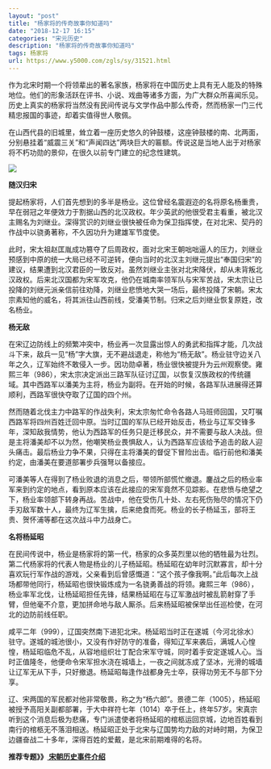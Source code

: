 ```yaml
---
layout: "post"
title: "杨家将的传奇故事你知道吗"
date: "2018-12-17 16:15"
categories: "宋元历史"
description: "杨家将的传奇故事你知道吗"
tags: 杨家将
url: https://www.y5000.com/zgls/sy/31521.html
---
```






作为北宋时期一个将领辈出的著名家族，杨家将在中国历史上具有无人能及的特殊地位。他们的形象活跃在评书、小说、戏曲等诸多方面，为广大群众所喜闻乐见。历史上真实的杨家将当然没有民间传说与文学作品中那么传奇，然而杨家一门三代精忠报国的事迹，却着实值得世人敬佩。

在山西代县的旧城里，耸立着一座历史悠久的钟鼓楼，这座钟鼓楼的南、北两面，分别悬挂着“威震三关”和“声闻四达”两块巨大的匾额。传说这是当地人出于对杨家将不朽功勋的景仰，在很久以前专门建立的纪念性建筑。

![](https://img.y5000.com/uploads/allimg/180719/8-1PG910323EX.jpg)

**随汉归宋**

提起杨家将，人们首先想到的多半是杨业。这位曾经名震遐迩的名将原名杨重贵，早在弱冠之年便效力于割据山西的北汉政权。年少英武的他很受君主看重，被北汉主赐名为刘继业。深得赏识的刘继业很快被任命为保卫指挥使，在对北宋、契丹的作战中以骁勇著称，不久因功升为建雄军节度使。

此时，宋太祖赵匡胤成功篡夺了后周政权，面对北宋王朝咄咄逼人的压力，刘继业预感到中原的统一大局已经不可逆转，便向当时的北汉主刘继元提出“奉国归宋”的建议，结果遭到北汉君臣的一致反对。虽然刘继业主张对北宋降伏，却从未背叛北汉政权。后来北汉国都为宋军攻克，他仍在城南率领军队与宋军苦战，宋太宗让已投降的刘继元派亲信前往劝降，刘继业悲愤地大哭一场后，最终投降了宋朝。宋太宗素知他的威名，将其派往山西前线，受潘美节制。归宋之后刘继业恢复原姓，改名杨业。

**杨无敌**

在宋辽边防线上的频繁冲突中，杨业再一次显露出惊人的勇武和指挥才能，几次战斗下来，敌兵一见“杨”字大旗，无不避战退走，称他为“杨无敌”。杨业驻守边关八年之久，辽军始终不敢侵入一步。因功勋卓著，杨业很快被提升为云州观察使。雍熙三年（986），宋太宗决定派出三路军队征讨辽国，以恢复汉族政权的传统疆域。其中西路军以潘美为主将，杨业为副将。在开始的时候，各路军队进展得还算顺利，西路军很快夺取了辽国的四个州。

然而随着北伐主力中路军的作战失利，宋太宗匆忙命令各路人马班师回国，又叮嘱西路军将四州百姓迁回中原。当时辽国的军队已经开始反击，杨业与辽军交锋多年，深知敌我情势，他认为西路军的任务只是迁移民众，并不需要与敌人决战。但是主将潘美却不以为然，他嘲笑杨业畏惧敌人，认为西路军应该给予追击的敌人迎头痛击。最后杨业力争不果，只得在主将潘美的督促下冒险出击。临行前他和潘美约定，由潘美在要道部署步兵强弩以备接应。

可潘美等人在得到了杨业败退的消息之后，带领所部慌忙撤退。鏖战之后的杨业率军来到约定的地点，看到原本应该在此接应的宋军竟然不见踪影。在悲愤与绝望之下，杨业率领部下转身再战。苦战中，他在受伤几十处、左右死伤殆尽的情况下仍手刃敌军数十人，最终为辽军生擒，后来绝食而死。杨业的长子杨延玉，部将王贵、贺怀浦等都在这次战斗中力战身亡。

**名将杨延昭**

在民间传说中，杨业是杨家将的第一代，杨家的众多英烈里以他的牺牲最为壮烈。第二代杨家将的代表人物是杨业的儿子杨延昭。杨延昭在幼年时沉默寡言，却十分喜欢玩行军作战的游戏，父亲看到后曾感慨道：“这个孩子像我啊。”此后每次上战场都带他同行，杨延昭也很快锻炼成为一名骁勇善战的将领。雍熙三年（986），杨业率军北伐，让杨延昭担任先锋，结果杨延昭在与辽军激战时被乱箭射穿了手臂，但他毫不介意，更加拼命地与敌人厮杀。后来杨延昭被保举出任巡检使，在河北的边防前线任职。

咸平二年（999），辽国突然南下进犯北宋。杨延昭当时正在遂城（今河北徐水）驻守。遂城的城池很小，又没有作好防守的准备，得知辽军来袭后，满城人心惶惶，杨延昭临危不乱，从容地组织壮丁配合宋军守城，同时着手安定遂城人心。当时正值隆冬，他便命令宋军担水浇在城墙上，一夜之间就冻成了坚冰，光滑的城墙让辽军无从下手，只好撤退。杨延昭每逢作战都身先士卒，获得功劳无不与部下分享。

辽、宋两国的军民都对他非常敬畏，称之为“杨六郎”。景德二年（1005），杨延昭被授予高阳关副都部署，于大中祥符七年（1014）卒于任上，终年57岁。宋真宗听到这个消息后极为悲痛，专门派遣使者将杨延昭的棺柩运回京城，边地百姓看到南行的棺柩无不落泪相送。杨延昭正处于北宋与辽国势均力敌的对峙时期，为保卫边疆奋战二十多年，深得百姓的爱戴，是北宋前期难得的名将。

**推荐专题》》[ 宋朝历史事件介绍](https://www.y5000.com/zgls/sy/31553.html)**
